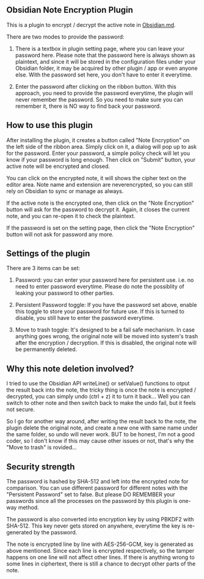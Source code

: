 ## Obsidian Note Encryption Plugin

This is a plugin to encrypt / decrypt the active note in [Obsidian.md](https://obsidian.md/).

There are two modes to provide the password:

1. There is a textbox in plugin setting page, where you can leave your password here. Please note that the password here is always shown as plaintext, and since it will be stored in the configuration files under your Obsidian folder, it may be acquired by other plugin / app or even anyone else. With the password set here, you don't have to enter it everytime.

2. Enter the password after clicking on the ribbon button. With this approach, you need to provide the password everytime, the plugin will never remember the password. So you need to make sure you can remember it, there is NO way to find back your password.

## How to use this plugin

After installing the plugin, it creates a button called "Note Encryption" on the left side of the ribbon area. Simply click on it, a dialog will pop up to ask for the password. Enter your password, a simple policy check will let you know if your password is long enough. Then click on "Submit" button, your active note will be encrypted and closed.

You can click on the encrypted note, it will shows the cipher text on the editor area. Note name and extension are neverencrypted, so you can still rely on Obsidian to sync or manage as always.

If the active note is the encrypted one, then click on the "Note Encryption" button will ask for the password to decrypt it. Again, it closes the current note, and you can re-open it to check the plaintext.

If the password is set on the setting page, then click the "Note Encryption" button will not ask for password any more.

## Settings of the plugin

There are 3 items can be set:

1. Password: you can enter your password here for persistent use. i.e. no need to enter password everytime. Please do note the possiblity of leaking your password to other parties.

2. Persistent Password toggle: If you have the password set above, enable this toggle to store your password for future use. If this is turned to disable, you still have to enter the password everytime.

3. Move to trash toggle: It's designed to be a fail safe mechanism. In case anything goes wrong, the original note will be moved into system's trash after the encryption / decryption. If this is disabled, the original note will be permanently deleted.

## Why this note deletion involved?

I tried to use the Obsidian API writeLine() or setValue() functions to otput the result back into the note, the tricky thing is once the note is encrypted / decrypted, you can simply undo (ctrl + z) it to turn it back... Well you can switch to other note and then switch back to make the undo fail, but it feels not secure.

So I go for another way around, after writing the result back to the note, the plugin delete the original note, and create a new one with same name under the same folder, so undo will never work. BUT to be honest, I'm not a good coder, so I don't know if this may cause other issues or not, that's why the "Move to trash" is rovided...

## Security strength

The password is hashed by SHA-512 and left into the encrypted note for comparison. You can use different password for different notes with the "Persistent Password" set to false. But please DO REMEMBER your passwords since all the processes on the password by this plugin is one-way method.

The password is also converted into encryption key by using PBKDF2 with SHA-512. This key never gets stored on anywhere, everytime the key is re-generated by the password.

The note is encrypted line by line with AES-256-GCM, key is generated as above mentioned. Since each line is encrypted respectively, so the tamper happens on one line will not affect other lines. If there is anything wrong to some lines in ciphertext, there is still a chance to decrypt other parts of the note.
